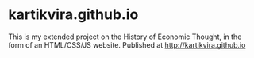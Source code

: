 kartikvira.github.io
====================
This is my extended project on the History of Economic Thought, in the form of an HTML/CSS/JS website. Published at http://kartikvira.github.io
